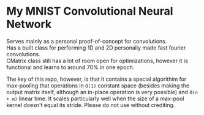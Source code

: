 # My MNIST Convolutional Neural Network
Serves mainly as a personal proof-of-concept for convolutions. <br>
Has a built class for performing 1D and 2D personally made fast fourier convolutions. <br>
CMatrix class still has a lot of room open for optimizations, however it is functional and learns to around 70% in one epoch. <br>

The key of this repo, however, is that it contains a special algorithim for max-pooling that operations in `O(1)` constant space (besides making the output matrix itself, although an in-place operation is very possible) and `O(n + m)` linear time. It scales particularly well when the size of a max-pool kernel doesn't equal its stride. Please do not use without crediting.
